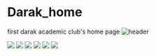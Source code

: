 # Darak_home
first darak academic club's home page
![header](https://capsule-render.vercel.app/api?type=soft&color=auto&height=300&section=header&text=WelcomeToAtticOfDarak&fontSize=90)

<img src="https://img.shields.io/badge/springboot-#6DB33F?style=flat&logo=springboot&logoColor=white"/>
<img src="https://img.shields.io/badge/Java-007396?style=flat&logo=Java&logoColor=white"/>
<img src="https://img.shields.io/badge/아이콘내용-바탕색?style=flat&logo=로고이름&logoColor=white"/>
<img src="https://img.shields.io/badge/아이콘내용-바탕색?style=flat&logo=로고이름&logoColor=white"/>
<img src="https://img.shields.io/badge/아이콘내용-바탕색?style=flat&logo=로고이름&logoColor=white"/>
<img src="https://img.shields.io/badge/아이콘내용-바탕색?style=flat&logo=로고이름&logoColor=white"/>
